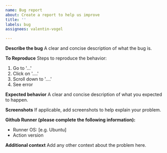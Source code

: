 ```yaml
---
name: Bug report
about: Create a report to help us improve
title: ''
labels: bug
assignees: valentin-vogel

---
```


**Describe the bug**
A clear and concise description of what the bug is.

**To Reproduce**
Steps to reproduce the behavior:
1. Go to '...'
2. Click on '....'
3. Scroll down to '....'
4. See error

**Expected behavior**
A clear and concise description of what you expected to happen.

**Screenshots**
If applicable, add screenshots to help explain your problem.

**Github Runner (please complete the following information):**
 - Runner OS: [e.g. Ubuntu]
 - Action version

**Additional context**
Add any other context about the problem here.
